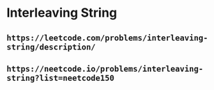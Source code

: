 # Interleaving String

## `https://leetcode.com/problems/interleaving-string/description/`

## `https://neetcode.io/problems/interleaving-string?list=neetcode150`
